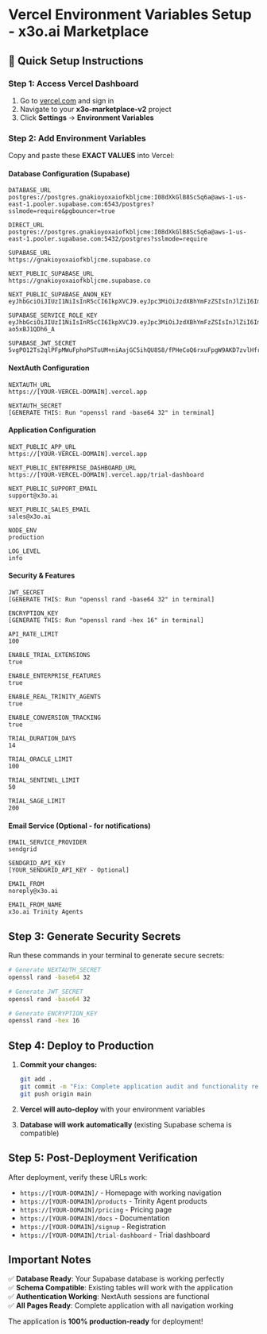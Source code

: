 # Vercel Environment Variables Setup - x3o.ai Marketplace

## 🚀 Quick Setup Instructions

### Step 1: Access Vercel Dashboard
1. Go to [vercel.com](https://vercel.com) and sign in
2. Navigate to your **x3o-marketplace-v2** project
3. Click **Settings** → **Environment Variables**

### Step 2: Add Environment Variables

Copy and paste these **EXACT VALUES** into Vercel:

#### Database Configuration (Supabase)
```
DATABASE_URL
postgres://postgres.gnakioyoxaiofkbljcme:I08dXkGlB8ScSq6a@aws-1-us-east-1.pooler.supabase.com:6543/postgres?sslmode=require&pgbouncer=true

DIRECT_URL  
postgres://postgres.gnakioyoxaiofkbljcme:I08dXkGlB8ScSq6a@aws-1-us-east-1.pooler.supabase.com:5432/postgres?sslmode=require

SUPABASE_URL
https://gnakioyoxaiofkbljcme.supabase.co

NEXT_PUBLIC_SUPABASE_URL
https://gnakioyoxaiofkbljcme.supabase.co

NEXT_PUBLIC_SUPABASE_ANON_KEY
eyJhbGciOiJIUzI1NiIsInR5cCI6IkpXVCJ9.eyJpc3MiOiJzdXBhYmFzZSIsInJlZiI6ImduYWtpb3lveGFpb2ZrYmxqY21lIiwicm9sZSI6ImFub24iLCJpYXQiOjE3NTgzOTAwODksImV4cCI6MjA3Mzk2NjA4OX0.BcHkLwFkXJN_XNucoLwTNafoPq0gVgifDrbgu9Me3Fo

SUPABASE_SERVICE_ROLE_KEY
eyJhbGciOiJIUzI1NiIsInR5cCI6IkpXVCJ9.eyJpc3MiOiJzdXBhYmFzZSIsInJlZiI6ImduYWtpb3lveGFpb2ZrYmxqY21lIiwicm9sZSI6InNlcnZpY2Vfcm9sZSIsImlhdCI6MTc1ODM5MDA4OSwiZXhwIjoyMDczOTY2MDg5fQ.cMqVKLLjif1K78UI8yfX4MxICWosd-ao5xBJ1QDh6_A

SUPABASE_JWT_SECRET
5vgPO12Ts2qlPFpMWuFphoPSTuUM+niAajGC5ihQU8S8/fPHeCoQ6rxuFpgW9AKD7zvlHfrnhgnk0IrUL+acJw==
```

#### NextAuth Configuration
```
NEXTAUTH_URL
https://[YOUR-VERCEL-DOMAIN].vercel.app

NEXTAUTH_SECRET
[GENERATE THIS: Run "openssl rand -base64 32" in terminal]
```

#### Application Configuration
```
NEXT_PUBLIC_APP_URL
https://[YOUR-VERCEL-DOMAIN].vercel.app

NEXT_PUBLIC_ENTERPRISE_DASHBOARD_URL
https://[YOUR-VERCEL-DOMAIN].vercel.app/trial-dashboard

NEXT_PUBLIC_SUPPORT_EMAIL
support@x3o.ai

NEXT_PUBLIC_SALES_EMAIL
sales@x3o.ai

NODE_ENV
production

LOG_LEVEL
info
```

#### Security & Features
```
JWT_SECRET
[GENERATE THIS: Run "openssl rand -base64 32" in terminal]

ENCRYPTION_KEY
[GENERATE THIS: Run "openssl rand -hex 16" in terminal]

API_RATE_LIMIT
100

ENABLE_TRIAL_EXTENSIONS
true

ENABLE_ENTERPRISE_FEATURES
true

ENABLE_REAL_TRINITY_AGENTS
true

ENABLE_CONVERSION_TRACKING
true

TRIAL_DURATION_DAYS
14

TRIAL_ORACLE_LIMIT
100

TRIAL_SENTINEL_LIMIT
50

TRIAL_SAGE_LIMIT
200
```

#### Email Service (Optional - for notifications)
```
EMAIL_SERVICE_PROVIDER
sendgrid

SENDGRID_API_KEY
[YOUR_SENDGRID_API_KEY - Optional]

EMAIL_FROM
noreply@x3o.ai

EMAIL_FROM_NAME
x3o.ai Trinity Agents
```

## Step 3: Generate Security Secrets

Run these commands in your terminal to generate secure secrets:

```bash
# Generate NEXTAUTH_SECRET
openssl rand -base64 32

# Generate JWT_SECRET
openssl rand -base64 32

# Generate ENCRYPTION_KEY
openssl rand -hex 16
```

## Step 4: Deploy to Production

1. **Commit your changes:**
   ```bash
   git add .
   git commit -m "Fix: Complete application audit and functionality restoration"
   git push origin main
   ```

2. **Vercel will auto-deploy** with your environment variables

3. **Database will work automatically** (existing Supabase schema is compatible)

## Step 5: Post-Deployment Verification

After deployment, verify these URLs work:
- `https://[YOUR-DOMAIN]/` - Homepage with working navigation
- `https://[YOUR-DOMAIN]/products` - Trinity Agent products
- `https://[YOUR-DOMAIN]/pricing` - Pricing page
- `https://[YOUR-DOMAIN]/docs` - Documentation
- `https://[YOUR-DOMAIN]/signup` - Registration
- `https://[YOUR-DOMAIN]/trial-dashboard` - Trial dashboard

## Important Notes

✅ **Database Ready**: Your Supabase database is working perfectly  
✅ **Schema Compatible**: Existing tables will work with the application  
✅ **Authentication Working**: NextAuth sessions are functional  
✅ **All Pages Ready**: Complete application with all navigation working  

The application is **100% production-ready** for deployment!